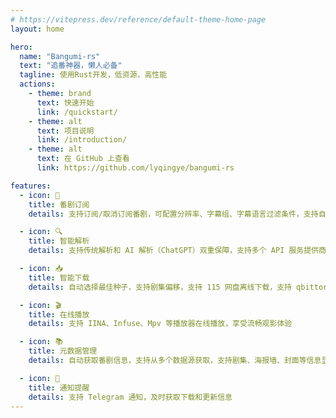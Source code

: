 ```yaml
---
# https://vitepress.dev/reference/default-theme-home-page
layout: home

hero:
  name: "Bangumi-rs"
  text: "追番神器，懒人必备"
  tagline: 使用Rust开发，低资源，高性能
  actions:
    - theme: brand
      text: 快速开始
      link: /quickstart/
    - theme: alt
      text: 项目说明
      link: /introduction/
    - theme: alt
      text: 在 GitHub 上查看
      link: https://github.com/lyqingye/bangumi-rs

features:
  - icon: 🎯
    title: 番剧订阅
    details: 支持订阅/取消订阅番剧，可配置分辨率、字幕组、字幕语言过滤条件，支持自定义订阅更新间隔

  - icon: 🔍
    title: 智能解析
    details: 支持传统解析和 AI 解析（ChatGPT）双重保障，支持多个 API 服务提供商

  - icon: 📥
    title: 智能下载
    details: 自动选择最佳种子，支持剧集偏移，支持 115 网盘离线下载，支持 qbittorrent,transmission 下载，下载失败自动尝试其它种子

  - icon: 🎬
    title: 在线播放
    details: 支持 IINA、Infuse、Mpv 等播放器在线播放，享受流畅观影体验

  - icon: 📚
    title: 元数据管理
    details: 自动获取番剧信息，支持从多个数据源获取，支持剧集、海报墙、封面等信息显示

  - icon: 🔔
    title: 通知提醒
    details: 支持 Telegram 通知，及时获取下载和更新信息
---
```


